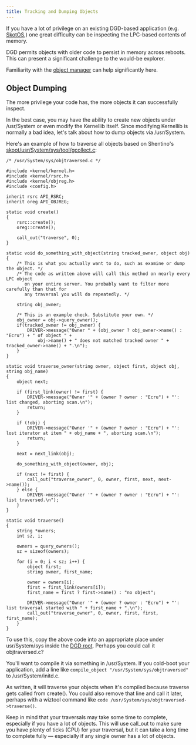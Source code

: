 ```yaml
---
title: Tracking and Dumping Objects
---
```


If you have a lot of privilege on an existing DGD-based application (e.g. [SkotOS](https://github.com/ChatTheatre/SkotOS),) one great difficulty can be inspecting the LPC-based contents of memory.

DGD permits objects with older code to persist in memory across reboots. This can present a significant challenge to the would-be explorer.

Familiarity with the [object manager](object_management.md) can help significantly here.

## Object Dumping

The more privilege your code has, the more objects it can successfully inspect.

In the best case, you may have the ability to create new objects under /usr/System or even modify the Kernellib itself. Since modifying Kernellib is normally a bad idea, let's talk about how to dump objects via /usr/System.

Here's an example of how to traverse all objects based on Shentino's [skoot/usr/System/sys/tool/gcollect.c](https://github.com/ChatTheatre/SkotOS/blob/master/skoot/usr/System/sys/tool/gcollect.c):

```
/* /usr/System/sys/objtraversed.c */

#include <kernel/kernel.h>
#include <kernel/rsrc.h>
#include <kernel/objreg.h>
#include <config.h>

inherit rsrc API_RSRC;
inherit oreg API_OBJREG;

static void create()
{
    rsrc::create();
    oreg::create();

    call_out("traverse", 0);
}

static void do_something_with_object(string tracked_owner, object obj)
{
    /* This is what you actually want to do, such as examine or dump the object. */
    /* The code as written above will call this method on nearly every LPC object
       on your entire server. You probably want to filter more carefully than that for
       any traversal you will do repeatedly. */

    string obj_owner;

    /* This is an example check. Substitute your own. */
    obj_owner = obj->query_owner();
    if(tracked_owner != obj_owner) {
        DRIVER->message("Owner " + (obj_owner ? obj_owner->name() : "Ecru") + " of object " +
            obj->name() + " does not matched tracked owner " + tracked_owner->name() + ".\n");
    }
}

static void traverse_owner(string owner, object first, object obj, string obj_name)
{
    object next;

    if (first_link(owner) != first) {
        DRIVER->message("Owner '" + (owner ? owner : "Ecru") + "': list changed, aborting scan.\n");
        return;
    }

    if (!obj) {
        DRIVER->message("Owner '" + (owner ? owner : "Ecru") + "': lost iterator at item " + obj_name + ", aborting scan.\n");
        return;
    }

    next = next_link(obj);

    do_something_with_object(owner, obj);

    if (next != first) {
        call_out("traverse_owner", 0, owner, first, next, next->name());
    } else {
        DRIVER->message("Owner '" + (owner ? owner : "Ecru") + "': list traversed.\n");
    }
}

static void traverse()
{
    string *owners;
    int sz, i;

    owners = query_owners();
    sz = sizeof(owners);

    for (i = 0; i < sz; i++) {
        object first;
        string owner, first_name;

        owner = owners[i];
        first = first_link(owners[i]);
        first_name = first ? first->name() : "no object";

        DRIVER->message("Owner '" + (owner ? owner : "Ecru") + "': list traversal started with " + first_name + ".\n");
        call_out("traverse_owner", 0, owner, first, first, first_name);
    }
}
```

To use this, copy the above code into an appropriate place under usr/System/sys inside the [DGD root](directories.md). Perhaps you could call it objtraversed.c?

You'll want to compile it via something in /usr/System. If you cold-boot your application, add a line like `compile_object "/usr/System/sys/objtraversed"` to /usr/System/initd.c.

As written, it will traverse your objects when it's compiled because traverse gets called from create(). You could also remove that line and call it later, perhaps with a wiztool command like `code /usr/System/sys/objtraversed->traverse()`.

Keep in mind that your traversals may take some time to complete, especially if you have a lot of objects. This will use call_out to make sure you have plenty of ticks (CPU) for your traversal, but it can take a long time to complete fully &mdash; especially if any single owner has a lot of objects.

